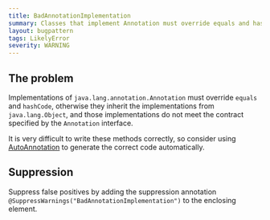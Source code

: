 ```yaml
---
title: BadAnnotationImplementation
summary: Classes that implement Annotation must override equals and hashCode. Consider using AutoAnnotation instead of implementing Annotation by hand.
layout: bugpattern
tags: LikelyError
severity: WARNING
---
```


<!--
*** AUTO-GENERATED, DO NOT MODIFY ***
To make changes, edit the @BugPattern annotation or the explanation in docs/bugpattern.
-->


## The problem
Implementations of `java.lang.annotation.Annotation` must override `equals` and
`hashCode`, otherwise they inherit the implementations from `java.lang.Object`,
and those implementations do not meet the contract specified by the `Annotation`
interface.

It is very difficult to write these methods correctly, so consider using
[AutoAnnotation](https://github.com/google/auto/blob/master/value/src/main/java/com/google/auto/value/AutoAnnotation.java)
to generate the correct code automatically.

## Suppression
Suppress false positives by adding the suppression annotation `@SuppressWarnings("BadAnnotationImplementation")` to the enclosing element.

